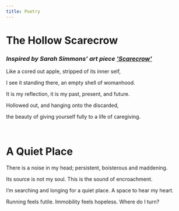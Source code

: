 ```yaml
---
title: Poetry
---
```


# The Hollow Scarecrow
### <i>Inspired by Sarah Simmons’ art piece </i><a href="https://www.anthropologyofmotherhood.com/sarah-simmons" target="_blank"><u><i>'Scarecrow'</i></u></a>

Like a cored out apple, stripped of its inner self,

I see it standing there, an empty shell of womanhood.

It is my reflection, it is my past, present, and future.

Hollowed out, and hanging onto the discarded,

the beauty of giving yourself fully to a life of caregiving.

</br>

# A Quiet Place

There is a noise in my head; persistent, boisterous and maddening.

Its source is not my soul. This is the sound of encroachment.

I’m searching and longing for a quiet place. A space to hear my heart.

Running feels futile. Immobility feels hopeless. Where do I turn?
